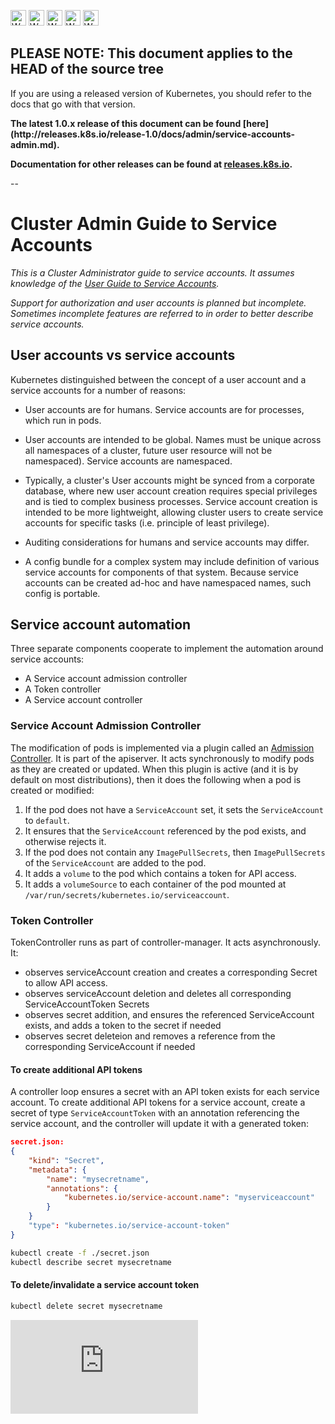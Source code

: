 <!-- BEGIN MUNGE: UNVERSIONED_WARNING -->

<!-- BEGIN STRIP_FOR_RELEASE -->

<img src="http://kubernetes.io/img/warning.png" alt="WARNING"
     width="25" height="25">
<img src="http://kubernetes.io/img/warning.png" alt="WARNING"
     width="25" height="25">
<img src="http://kubernetes.io/img/warning.png" alt="WARNING"
     width="25" height="25">
<img src="http://kubernetes.io/img/warning.png" alt="WARNING"
     width="25" height="25">
<img src="http://kubernetes.io/img/warning.png" alt="WARNING"
     width="25" height="25">

<h2>PLEASE NOTE: This document applies to the HEAD of the source tree</h2>

If you are using a released version of Kubernetes, you should
refer to the docs that go with that version.

<strong>
The latest 1.0.x release of this document can be found
[here](http://releases.k8s.io/release-1.0/docs/admin/service-accounts-admin.md).

Documentation for other releases can be found at
[releases.k8s.io](http://releases.k8s.io).
</strong>

--

<!-- END STRIP_FOR_RELEASE -->

<!-- END MUNGE: UNVERSIONED_WARNING -->

# Cluster Admin Guide to Service Accounts

*This is a Cluster Administrator guide to service accounts.  It assumes knowledge of
the [User Guide to Service Accounts](../user-guide/service-accounts.md).*

*Support for authorization and user accounts is planned but incomplete.  Sometimes
incomplete features are referred to in order to better describe service accounts.*

## User accounts vs service accounts

Kubernetes distinguished between the concept of a user account and a service accounts
for a number of reasons:

  - User accounts are for humans.  Service accounts are for processes, which
    run in pods.

  - User accounts are intended to be global. Names must be unique across all
    namespaces of a cluster, future user resource will not be namespaced).
    Service accounts are namespaced.

  - Typically, a cluster's User accounts might be synced from a corporate
    database, where new user account creation requires special privileges and
    is tied to complex business  processes.  Service account creation is intended
    to be more lightweight, allowing cluster users to create service accounts for
    specific tasks (i.e. principle of least privilege).

  - Auditing considerations for humans and service accounts may differ.
  - A config bundle for a complex system may include definition of various service
    accounts for components of that system.  Because service accounts can be created
    ad-hoc and have namespaced names, such config is portable. 

## Service account automation

Three separate components cooperate to implement the automation around service accounts:

  - A Service account admission controller
  - A Token controller
  - A Service account controller

### Service Account Admission Controller

The modification of pods is implemented via a plugin
called an [Admission Controller](admission-controllers.md). It is part of the apiserver.
It acts synchronously to modify pods as they are created or updated. When this plugin is active
(and it is by default on most distributions), then it does the following when a pod is created or modified:

  1. If the pod does not have a `ServiceAccount` set, it sets the `ServiceAccount` to `default`.
  2. It ensures that the `ServiceAccount` referenced by the pod exists, and otherwise rejects it.
  4. If the pod does not contain any `ImagePullSecrets`, then `ImagePullSecrets` of the
`ServiceAccount` are added to the pod.
  5. It adds a `volume` to the pod which contains a token for API access.
  6. It adds a `volumeSource` to each container of the pod mounted at `/var/run/secrets/kubernetes.io/serviceaccount`.

### Token Controller

TokenController runs as part of controller-manager. It acts asynchronously. It:

- observes serviceAccount creation and creates a corresponding Secret to allow API access.
- observes serviceAccount deletion and deletes all corresponding ServiceAccountToken Secrets
- observes secret addition, and ensures the referenced ServiceAccount exists, and adds a token to the secret if needed
- observes secret deleteion and removes a reference from the corresponding ServiceAccount if needed

#### To create additional API tokens

A controller loop ensures a secret with an API token exists for each service
account. To create additional API tokens for a service account, create a secret
of type `ServiceAccountToken` with an annotation referencing the service
account, and the controller will update it with a generated token:

```json
secret.json:
{
	"kind": "Secret",
	"metadata": {
		"name": "mysecretname",
		"annotations": {
			"kubernetes.io/service-account.name": "myserviceaccount"
		}
	}
	"type": "kubernetes.io/service-account-token"
}
```

```sh
kubectl create -f ./secret.json
kubectl describe secret mysecretname
```

#### To delete/invalidate a service account token

```sh
kubectl delete secret mysecretname
```


<!-- BEGIN MUNGE: GENERATED_ANALYTICS -->
[![Analytics](https://kubernetes-site.appspot.com/UA-36037335-10/GitHub/docs/admin/service-accounts-admin.md?pixel)]()
<!-- END MUNGE: GENERATED_ANALYTICS -->
